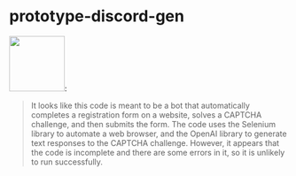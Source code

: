 # prototype-discord-gen

<img src="https://user-images.githubusercontent.com/102901194/207845644-1b12f66a-3d80-49a9-b43b-70ff25f32c81.png" width="100" height="100" />:
> It looks like this code is meant to be a bot that automatically completes a registration form on a website, solves a CAPTCHA challenge, and then submits the form. The code uses the Selenium library to automate a web browser, and the OpenAI library to generate text responses to the CAPTCHA challenge. However, it appears that the code is incomplete and there are some errors in it, so it is unlikely to run successfully.
